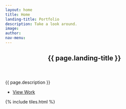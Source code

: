 ```yaml
---
layout: home
title: Home
landing-title: Portfolio
description: Take a look around.
image: 
author: 
nav-menu: 
---
```


<!-- Banner -->
<section id="banner">
	<div class="inner">
		<header class="major">
			<h2>{{ page.landing-title }}</h2>
		</header>
		<p>{{ page.description }}</p>
		<ul class="actions">
			<li><a href="#one" class="button next scrolly">View Work</a></li>
		</ul>
	</div>
</section>

<!-- Main -->
<div id="main">



<!-- One -->
{% include tiles.html %}

</div>

